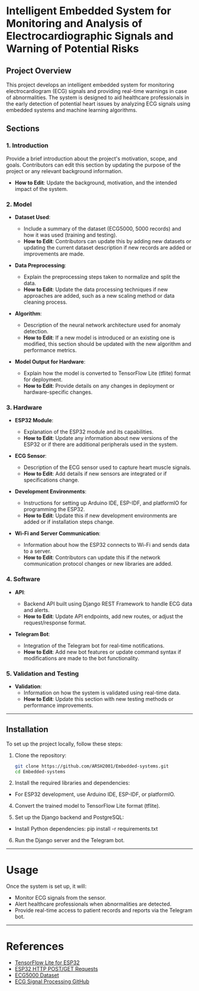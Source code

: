 # Intelligent Embedded System for Monitoring and Analysis of Electrocardiographic Signals and Warning of Potential Risks

## Project Overview
This project develops an intelligent embedded system for monitoring electrocardiogram (ECG) signals and providing real-time warnings in case of abnormalities. The system is designed to aid healthcare professionals in the early detection of potential heart issues by analyzing ECG signals using embedded systems and machine learning algorithms.

## Sections

### 1. **Introduction**
Provide a brief introduction about the project's motivation, scope, and goals. Contributors can edit this section by updating the purpose of the project or any relevant background information.

- **How to Edit**: Update the background, motivation, and the intended impact of the system.

### 2. **Model**
   - **Dataset Used**: 
     - Include a summary of the dataset (ECG5000, 5000 records) and how it was used (training and testing).
     - **How to Edit**: Contributors can update this by adding new datasets or updating the current dataset description if new records are added or improvements are made.
   
   - **Data Preprocessing**: 
     - Explain the preprocessing steps taken to normalize and split the data.
     - **How to Edit**: Update the data processing techniques if new approaches are added, such as a new scaling method or data cleaning process.

   - **Algorithm**: 
     - Description of the neural network architecture used for anomaly detection.
     - **How to Edit**: If a new model is introduced or an existing one is modified, this section should be updated with the new algorithm and performance metrics.

   - **Model Output for Hardware**:
     - Explain how the model is converted to TensorFlow Lite (tflite) format for deployment.
     - **How to Edit**: Provide details on any changes in deployment or hardware-specific changes.

### 3. **Hardware**
   - **ESP32 Module**: 
     - Explanation of the ESP32 module and its capabilities.
     - **How to Edit**: Update any information about new versions of the ESP32 or if there are additional peripherals used in the system.

   - **ECG Sensor**: 
     - Description of the ECG sensor used to capture heart muscle signals.
     - **How to Edit**: Add details if new sensors are integrated or if specifications change.

   - **Development Environments**:
     - Instructions for setting up Arduino IDE, ESP-IDF, and platformIO for programming the ESP32.
     - **How to Edit**: Update this if new development environments are added or if installation steps change.

   - **Wi-Fi and Server Communication**:
     - Information about how the ESP32 connects to Wi-Fi and sends data to a server.
     - **How to Edit**: Contributors can update this if the network communication protocol changes or new libraries are added.

### 4. **Software**
   - **API**: 
     - Backend API built using Django REST Framework to handle ECG data and alerts.
     - **How to Edit**: Update API endpoints, add new routes, or adjust the request/response format.

   - **Telegram Bot**: 
     - Integration of the Telegram bot for real-time notifications.
     - **How to Edit**: Add new bot features or update command syntax if modifications are made to the bot functionality.

### 5. **Validation and Testing**
   - **Validation**:
     - Information on how the system is validated using real-time data.
     - **How to Edit**: Update this section with new testing methods or performance improvements.

---

## Installation

To set up the project locally, follow these steps:

1. Clone the repository:
   ```bash
   git clone https://github.com/ARSH2001/Embedded-systems.git
   cd Embedded-systems
2. Install the required libraries and dependencies:
- For ESP32 development, use Arduino IDE, ESP-IDF, or platformIO.

4. Convert the trained model to TensorFlow Lite format (tflite).

5. Set up the Django backend and PostgreSQL:

- Install Python dependencies: pip install -r requirements.txt

6. Run the Django server and the Telegram bot.

--- 
# **Usage**
Once the system is set up, it will:

- Monitor ECG signals from the sensor.
- Alert healthcare professionals when abnormalities are detected.
- Provide real-time access to patient records and reports via the Telegram bot.
--- 
# **References**

- [TensorFlow Lite for ESP32](https://github.com/atomic14/tensorflow-lite-esp32)
- [ESP32 HTTP POST/GET Requests](https://randomnerdtutorials.com/esp32-http-get-post-arduino/)
- [ECG5000 Dataset](https://timeseriesclassification.com/description.php?Dataset=ECG5000)
- [ECG Signal Processing GitHub](https://github.com/pr1266/iot_ECG_signals_process/blob/master/ecg.csv)


